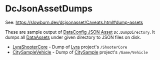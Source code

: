 # DcJsonAssetDumps

See: <https://slowburn.dev/dcjsonasset/Caveats.html#dump-assets>

These are sample output of [DataConfig JSON Asset][1] `Dc.DumpDirectory`.
It dumps all [DataAssets][3] under given directory to JSON files on disk.

- [LyraShooterCore](./LyraShooterCore) - Dump of [Lyra][2] project's `/ShooterCore`
- [CitySampleVehicle](./CitySampleVehicle) - Dump of [CitySample][3] project's `/Game/Vehicle`

[1]:https://slowburn.dev/dcjsonasset/
[2]:https://docs.unrealengine.com/5.0/en-US/lyra-sample-game-in-unreal-engine/
[3]:https://docs.unrealengine.com/5.0/en-US/city-sample-project-unreal-engine-demonstration/
[4]:https://docs.unrealengine.com/5.0/en-US/API/Runtime/Engine/Engine/UDataAsset